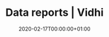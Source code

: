 ---
date: "2020-02-17T00:00:00+01:00"
draft: false
linktitle: Data curation reports
menu:
  onboarding:
    name: Reports
    weight: 20
title: Data reports | Vidhi
type: docs
highlight: false
weight: 20
---